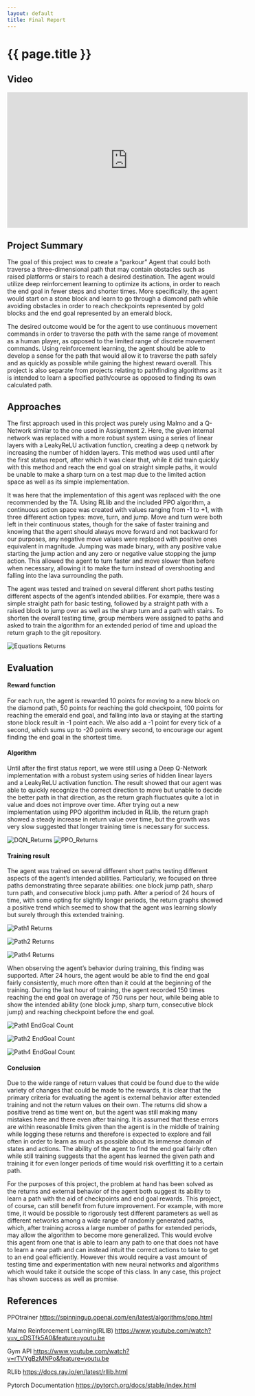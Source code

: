 ```yaml
---
layout: default
title: Final Report
---
```


# {{ page.title }}

## Video 
<iframe width="560" height="315" src="https://www.youtube.com/embed/KvLh1fjiynI" frameborder="0" allow="accelerometer; autoplay; clipboard-write; encrypted-media; gyroscope; picture-in-picture" allowfullscreen></iframe>


## Project Summary
The goal of this project was to create a “parkour” Agent that could both traverse a three-dimensional path that may contain obstacles such as raised platforms or stairs to reach a desired destination. The agent would utilize deep reinforcement learning to optimize its actions, in order to reach the end goal in fewer steps and shorter times. More specifically, the agent would start on a stone block and learn to go through a diamond path while avoiding obstacles in order to reach checkpoints represented by gold blocks and the end goal represented by an emerald block.

The desired outcome would be for the agent to use continuous movement commands in order to traverse the path with the same range of movement as a human player, as opposed to the limited range of discrete movement commands. Using reinforcement learning, the agent should be able to develop a sense for the path that would allow it to traverse the path safely and as quickly as possible while gaining the highest reward overall. This project is also separate from projects relating to pathfinding algorithms as it is intended to learn a specified path/course as opposed to finding its own calculated path.

## Approaches
The first approach used in this project was purely using Malmo and a Q-Network similar to the one used in Assignment 2. Here, the given internal network was replaced with a more robust system using a series of linear layers with a LeakyReLU activation function, creating a deep q network by increasing the number of hidden layers. This method was used until after the first status report, after which it was clear that, while it did train quickly with this method and reach the end goal on straight simple paths, it would be unable to make a sharp turn on a test map due to the limited action space as well as its simple implementation.

It was here that the implementation of this agent was replaced with the one recommended by the TA. Using RLlib and the included PPO algorithm, a continuous action space was created with values ranging from -1 to +1, with three different action types: move, turn, and jump. Move and turn were both left in their continuous states, though for the sake of faster training and knowing that the agent should always move forward and not backward for our purposes, any negative move values were replaced with positive ones equivalent in magnitude. Jumping was made binary, with any positive value starting the jump action and any zero or negative value stopping the jump action. This allowed the agent to turn faster and move slower than before when necessary, allowing it to make the turn instead of overshooting and falling into the lava surrounding the path. 

The agent was tested and trained on several different short paths testing different aspects of the agent’s intended abilities. For example, there was a simple straight path for basic testing, followed by a straight path with a raised block to jump over as well as the sharp turn and a path with stairs. To shorten the overall testing time, group members were assigned to paths and asked to train the algorithm for an extended period of time and upload the return graph to the git repository.
	
![Equations Returns](FinalReturns/Equations/EQ_1.png) 

## Evaluation

#### Reward function
For each run, the agent is rewarded 10 points for moving to a new block on the diamond path, 50 points for reaching the gold checkpoint, 100 points for reaching the emerald end goal, and falling into lava or staying at the starting stone block result in -1 point each. We also add a -1 point for every tick of a second, which sums up to -20 points every second, to encourage our agent finding the end goal in the shortest time.

#### Algorithm
Until after the first status report, we were still using a Deep Q-Network implementation with a robust system using series of hidden linear layers and a LeakyReLU activation function. The result showed that our agent was able to quickly recognize the correct direction to move but unable to decide the better path in that direction, as the return graph fluctuates quite a lot in value and does not improve over time. After trying out a new implementation using PPO algorithm included in RLlib, the return graph showed a steady increase in return value over time, but the growth was very slow suggested that longer training time is necessary for success. 

![DQN_Returns](FinalReturns/Compare_PPOvDQN/returns1_updated.png)
![PPO_Returns](FinalReturns/Compare_PPOvDQN/returns_path1.png)

#### Training result

The agent was trained on several different short paths testing different aspects of the agent’s intended abilities. Particularly, we focused on three paths demonstrating three separate abilities: one block jump path, sharp turn path, and consecutive block jump path. After a period of 24 hours of time, with some opting for slightly longer periods, the return graphs showed a positive trend which seemed to show that the agent was learning slowly but surely through this extended training.

![Path1 Returns](FinalReturns/Path1/returns_26_hour.png)

![Path2 Returns](FinalReturns/Path2/returns.png)

![Path4 Returns](FinalReturns/Path4/returns.png)

When observing the agent’s behavior during training, this finding was supported. After 24 hours, the agent would be able to find the end goal fairly consistently, much more often than it could at the beginning of the training. During the last hour of training, the agent recorded 150 times reaching the end goal on average of 750 runs per hour, while being able to show the intended ability (one block jump, sharp turn, consecutive block jump) and reaching checkpoint before the end goal.

![Path1 EndGoal Count](FinalReturns/Path1/returns_endpoints_count.png)

![Path2 EndGoal Count](FinalReturns/Path2/returns_path2_endpoint.png)

![Path4 EndGoal Count](FinalReturns/Path4/returns_path4_endpoint.png)

#### Conclusion

Due to the wide range of return values that could be found due to the wide variety of changes that could be made to the rewards, it is clear that the primary criteria for evaluating the agent is external behavior after extended training and not the return values on their own. The returns did show a positive trend as time went on, but the agent was still making many mistakes here and there even after training. It is assumed that these errors are within reasonable limits given than the agent is in the middle of training while logging these returns and therefore is expected to explore and fail often in order to learn as much as possible about its immense domain of states and actions. The ability of the agent to find the end goal fairly often while still training suggests that the agent has learned the given path and training it for even longer periods of time would risk overfitting it to a certain path.

For the purposes of this project, the problem at hand has been solved as the returns and external behavior of the agent both suggest its ability to learn a path with the aid of checkpoints and end goal rewards. This project, of course, can still benefit from future improvement. For example, with more time, it would be possible to rigorously test different parameters as well as different networks among a wide range of randomly generated paths, which, after training across a large number of paths for extended periods, may allow the algorithm to become more generalized. This would evolve this agent from one that is able to learn any path to one that does not have to learn a new path and can instead intuit the correct actions to take to get to an end goal efficiently. However this would require a vast amount of testing time and experimentation with new neural networks and algorithms which would take it outside the scope of this class. In any case, this project has shown success as well as promise.

## References
PPOtrainer
https://spinningup.openai.com/en/latest/algorithms/ppo.html

Malmo Reinforcement Learning(RLIB)
https://www.youtube.com/watch?v=v_cDSTfk5A0&feature=youtu.be

Gym API
https://www.youtube.com/watch?v=rTVYgBzMNPo&feature=youtu.be
	
RLlib
https://docs.ray.io/en/latest/rllib.html

Pytorch Documentation
https://pytorch.org/docs/stable/index.html





